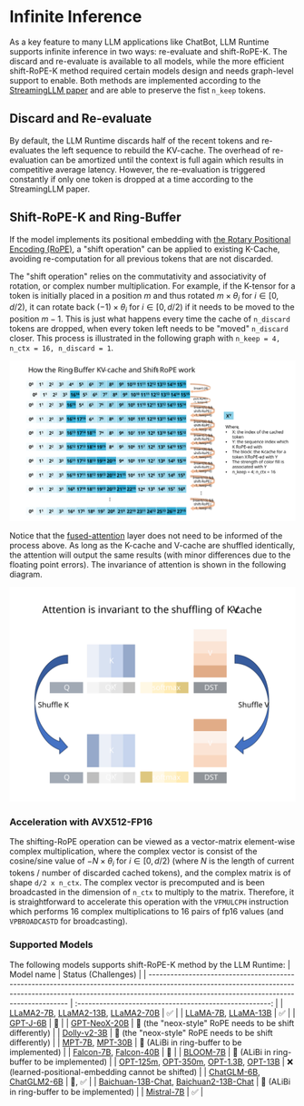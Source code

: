 Infinite Inference
==================

As a key feature to many LLM applications like ChatBot, LLM Runtime supports infinite inference in two ways: re-evaluate and shift-RoPE-K. The discard and re-evaluate is available to all models, while the more efficient shift-RoPE-K method required certain models design and needs graph-level support to enable. Both methods are implemented according to the [StreamingLLM paper](https://arxiv.org/abs/2309.17453) and are able to preserve the fist `n_keep` tokens.

## Discard and Re-evaluate
By default, the LLM Runtime discards half of the recent tokens and re-evaluates the left sequence to rebuild the KV-cache. The overhead of re-evaluation can be amortized until the context is full again which results in competitive average latency. However, the re-evaluation is triggered constantly if only one token is dropped at a time according to the StreamingLLM paper.

## Shift-RoPE-K and Ring-Buffer
If the model implements its positional embedding with [the Rotary Positional Encoding (RoPE)](https://arxiv.org/abs/2104.09864), a "shift operation" can be applied to existing K-Cache, avoiding re-computation for all previous tokens that are not discarded.

The "shift operation" relies on the commutativity and associativity of rotation, or complex number multiplication. For example, if the K-tensor for a token is initially placed in a position $m$ and thus rotated $m\times\theta_i \text{ for } i \in \left[0, d/2\right)$, it can rotate back $(-1)\times\theta_i \text{ for } i \in \left[0, d/2\right)$ if it needs to be moved to the position $m-1$. This is just what happens every time the cache of `n_discard` tokens are dropped, when every token left needs to be "moved" `n_discard` closer. This process is illustrated in the following graph with `n_keep = 4, n_ctx = 16, n_discard = 1`.

![Shift-RoPE graph](./imgs/shift-rope.svg)

Notice that the [fused-attention](./fused_attention.md) layer does not need to be informed of the process above. As long as the K-cache and V-cache are shuffled identically, the attention will output the same results (with minor differences due to the floating point errors). The invariance of attention is shown in the following diagram.

![Attention's shuffle invariance](./imgs/shuffle-attn.svg)

### Acceleration with AVX512-FP16
The shifting-RoPE operation can be viewed as a vector-matrix element-wise complex multiplication, where the complex vector is consist of the cosine/sine value of $-N \times \theta_i \text{ for } i \in \left[0, d/2\right)$ (where $N$ is the length of current tokens / number of discarded cached tokens), and the complex matrix is of shape `d/2 x n_ctx`. The complex vector is precomputed and is been broadcasted in the dimension of `n_ctx` to multiply to the matrix. Therefore, it is straightforward to accelerate this operation with the `VFMULCPH` instruction which performs 16 complex multiplications to 16 pairs of fp16 values (and `VPBROADCASTD` for broadcasting).

### Supported Models
The following models supports shift-RoPE-K method by the LLM Runtime:
| Model name                                                                                                                                                                                                           |                   Status (Challenges)                   |
| -------------------------------------------------------------------------------------------------------------------------------------------------------------------------------------------------------------------- | :-----------------------------------------------------: |
| [LLaMA2-7B](https://huggingface.co/meta-llama/Llama-2-7b-chat-hf), [LLaMA2-13B](https://huggingface.co/meta-llama/Llama-2-13b-chat-hf), [LLaMA2-70B](https://huggingface.co/meta-llama/Llama-2-70b-chat-hf)          |                            ✅                            |
| [LLaMA-7B](https://huggingface.co/decapoda-research/llama-7b-hf), [LLaMA-13B](https://huggingface.co/decapoda-research/llama-13b-hf)                                                                                 |                            ✅                            |
| [GPT-J-6B](https://huggingface.co/EleutherAI/gpt-j-6b)                                                                                                                                                               |                            🚧                            |
| [GPT-NeoX-20B](https://huggingface.co/EleutherAI/gpt-neox-20b)                                                                                                                                                       | 🚧 (the "neox-style" RoPE needs to be shift differently) |
| [Dolly-v2-3B](https://huggingface.co/databricks/dolly-v2-3b)                                                                                                                                                         | 🚧 (the "neox-style" RoPE needs to be shift differently) |
| [MPT-7B](https://huggingface.co/mosaicml/mpt-7b), [MPT-30B](https://huggingface.co/mosaicml/mpt-30b)                                                                                                                 |       🚧 (ALiBi in ring-buffer to be implemented)        |
| [Falcon-7B](https://huggingface.co/tiiuae/falcon-7b), [Falcon-40B](https://huggingface.co/tiiuae/falcon-40b)                                                                                                         |                            🚧                            |
| [BLOOM-7B](https://huggingface.co/bigscience/bloomz-7b1)                                                                                                                                                             |       🚧 (ALiBi in ring-buffer to be implemented)        |
| [OPT-125m](https://huggingface.co/facebook/opt-125m), [OPT-350m](https://huggingface.co/facebook/opt-350m), [OPT-1.3B](https://huggingface.co/facebook/opt-1.3b), [OPT-13B](https://huggingface.co/facebook/opt-13b) |   ❌ (learned-positional-embedding cannot be shifted)    |
| [ChatGLM-6B](https://huggingface.co/THUDM/chatglm-6b), [ChatGLM2-6B](https://huggingface.co/THUDM/chatglm2-6b)                                                                                                       |                          🚧, ✅                           |
| [Baichuan-13B-Chat](https://huggingface.co/baichuan-inc/Baichuan-13B-Chat), [Baichuan2-13B-Chat](https://huggingface.co/baichuan-inc/Baichuan2-13B-Chat)                                                             |       🚧 (ALiBi in ring-buffer to be implemented)        |
| [Mistral-7B](https://huggingface.co/mistralai/Mistral-7B-v0.1)                                                                                                                                                       |                            ✅                            |
